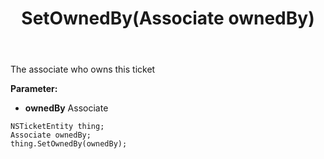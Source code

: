 ﻿---
uid: crmscript_ref_NSTicketEntity_SetOwnedBy
title: SetOwnedBy(Associate ownedBy)
intellisense: NSTicketEntity.SetOwnedBy
keywords: NSTicketEntity, GetOwnedBy
so.topic: reference
---

The associate who owns this ticket

**Parameter:** 
 - **ownedBy** Associate

```crmscript
NSTicketEntity thing;
Associate ownedBy;
thing.SetOwnedBy(ownedBy);
```

